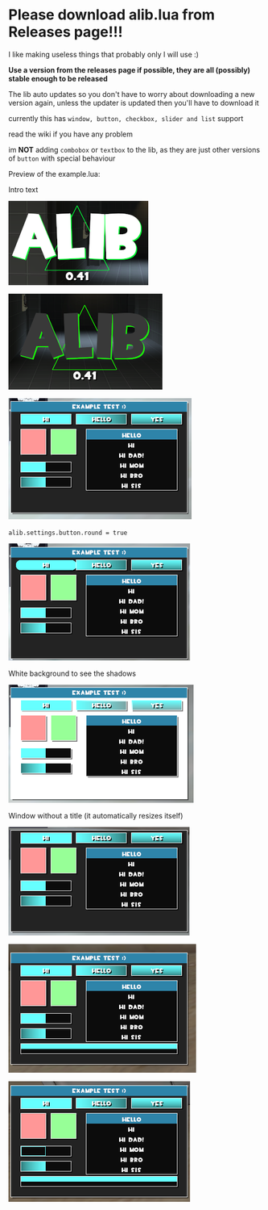 # **Please download alib.lua from Releases page!!!**
I like making useless things that probably only I will use :)

**Use a version from the releases page if possible, they are all (possibly) stable enough to be released**

The lib auto updates so you don't have to worry about downloading a new version again, unless the updater is updated then you'll have to download it

currently this has `window, button, checkbox, slider and list` support

read the wiki if you have any problem

im **NOT** adding `combobox` or `textbox` to the lib, as they are just other versions of `button` with special behaviour

Preview of the example.lua:

Intro text

![image](images/alib%20text%20white.png)

![image](images/alib%20text%20black.png)

![image](images/round_off.png)

`alib.settings.button.round = true`

![image](images/round_on.png)

White background to see the shadows

![image](images/white_background.png)

Window without a title (it automatically resizes itself)

![image](images/window_without_title.png)

![image](images/vertical%20bar.png)

![image](images/outlined%20slider%20bar.png)